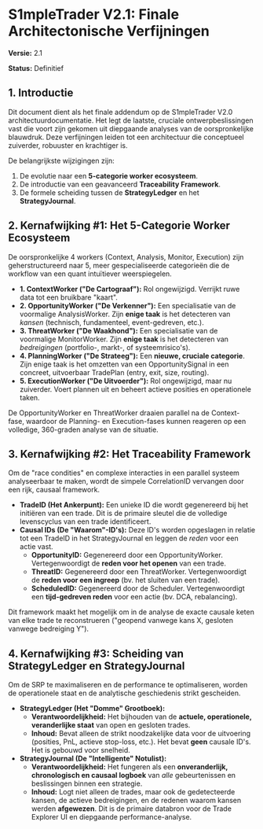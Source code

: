# **S1mpleTrader V2.1: Finale Architectonische Verfijningen**

**Versie:** 2.1

**Status:** Definitief

## **1\. Introductie**

Dit document dient als het finale addendum op de S1mpleTrader V2.0 architectuurdocumentatie. Het legt de laatste, cruciale ontwerpbeslissingen vast die voort zijn gekomen uit diepgaande analyses van de oorspronkelijke blauwdruk. Deze verfijningen leiden tot een architectuur die conceptueel zuiverder, robuuster en krachtiger is.

De belangrijkste wijzigingen zijn:

1. De evolutie naar een **5-categorie worker ecosysteem**.  
2. De introductie van een geavanceerd **Traceability Framework**.  
3. De formele scheiding tussen de **StrategyLedger** en het **StrategyJournal**.

## **2\. Kernafwijking \#1: Het 5-Categorie Worker Ecosysteem**

De oorspronkelijke 4 workers (Context, Analysis, Monitor, Execution) zijn geherstructureerd naar 5, meer gespecialiseerde categorieën die de workflow van een quant intuïtiever weerspiegelen.

* **1\. ContextWorker ("De Cartograaf"):** Rol ongewijzigd. Verrijkt ruwe data tot een bruikbare "kaart".  
* **2\. OpportunityWorker ("De Verkenner"):** Een specialisatie van de voormalige AnalysisWorker. Zijn **enige taak** is het detecteren van *kansen* (technisch, fundamenteel, event-gedreven, etc.).  
* **3\. ThreatWorker ("De Waakhond"):** Een specialisatie van de voormalige MonitorWorker. Zijn **enige taak** is het detecteren van *bedreigingen* (portfolio-, markt-, of systeemrisico's).  
* **4\. PlanningWorker ("De Strateeg"):** Een **nieuwe, cruciale categorie**. Zijn enige taak is het omzetten van een OpportunitySignal in een concreet, uitvoerbaar TradePlan (entry, exit, size, routing).  
* **5\. ExecutionWorker ("De Uitvoerder"):** Rol ongewijzigd, maar nu zuiverder. Voert plannen uit en beheert actieve posities en operationele taken.

De OpportunityWorker en ThreatWorker draaien parallel na de Context-fase, waardoor de Planning- en Execution-fases kunnen reageren op een volledige, 360-graden analyse van de situatie.

## **3\. Kernafwijking \#2: Het Traceability Framework**

Om de "race condities" en complexe interacties in een parallel systeem analyseerbaar te maken, wordt de simpele CorrelationID vervangen door een rijk, causaal framework.

* **TradeID (Het Ankerpunt):** Een unieke ID die wordt gegenereerd bij het initiëren van een trade. Dit is de primaire sleutel die de volledige levenscyclus van een trade identificeert.  
* **Causal IDs (De "Waarom"-ID's):** Deze ID's worden opgeslagen in relatie tot een TradeID in het StrategyJournal en leggen de *reden* voor een actie vast.  
  * **OpportunityID:** Gegenereerd door een OpportunityWorker. Vertegenwoordigt de **reden voor het openen** van een trade.  
  * **ThreatID:** Gegenereerd door een ThreatWorker. Vertegenwoordigt de **reden voor een ingreep** (bv. het sluiten van een trade).  
  * **ScheduledID:** Gegenereerd door de Scheduler. Vertegenwoordigt een **tijd-gedreven reden** voor een actie (bv. DCA, rebalancing).

Dit framework maakt het mogelijk om in de analyse de exacte causale keten van elke trade te reconstrueren ("geopend vanwege kans X, gesloten vanwege bedreiging Y").

## **4\. Kernafwijking \#3: Scheiding van StrategyLedger en StrategyJournal**

Om de SRP te maximaliseren en de performance te optimaliseren, worden de operationele staat en de analytische geschiedenis strikt gescheiden.

* **StrategyLedger (Het "Domme" Grootboek):**  
  * **Verantwoordelijkheid:** Het bijhouden van de **actuele, operationele, veranderlijke staat** van open en gesloten trades.  
  * **Inhoud:** Bevat alleen de strikt noodzakelijke data voor de uitvoering (posities, PnL, actieve stop-loss, etc.). Het bevat **geen** causale ID's. Het is gebouwd voor snelheid.  
* **StrategyJournal (De "Intelligente" Notulist):**  
  * **Verantwoordelijkheid:** Het fungeren als een **onveranderlijk, chronologisch en causaal logboek** van *alle* gebeurtenissen en beslissingen binnen een strategie.  
  * **Inhoud:** Logt niet alleen de trades, maar ook de gedetecteerde kansen, de actieve bedreigingen, en de redenen waarom kansen werden **afgewezen**. Dit is de primaire databron voor de Trade Explorer UI en diepgaande performance-analyse.